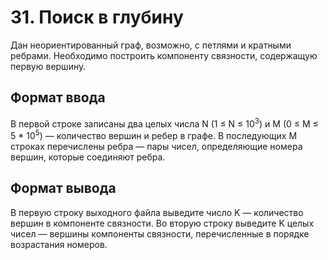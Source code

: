 # 31. Поиск в глубину

Дан неориентированный граф, возможно, с петлями и кратными ребрами. Необходимо построить компоненту связности, содержащую первую вершину.


## Формат ввода

В первой строке записаны два целых числа N (1 ≤ N ≤ 10<sup>3</sup>) и M (0 ≤ M ≤ 5 * 10<sup>5</sup>) — количество вершин и ребер в графе. В последующих M строках перечислены ребра — пары чисел, определяющие номера вершин, которые соединяют ребра.


## Формат вывода

В первую строку выходного файла выведите число K — количество вершин в компоненте связности. Во вторую строку выведите K целых чисел — вершины компоненты связности, перечисленные в порядке возрастания номеров. 
